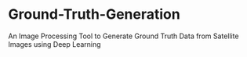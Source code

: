 # Ground-Truth-Generation
An Image Processing Tool to Generate Ground Truth Data from Satellite Images using Deep Learning
